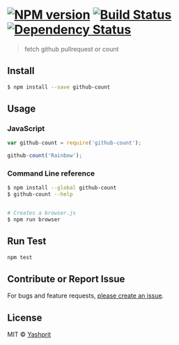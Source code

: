 #  [![NPM version][npm-image]][npm-url] [![Build Status][travis-image]][travis-url] [![Dependency Status][daviddm-url]][daviddm-image]

> fetch github pullrequest or count


## Install

```sh
$ npm install --save github-count
```


## Usage

### JavaScript

```js
var github-count = require('github-count');

github-count('Rainbow');
```

### Command Line reference

```sh
$ npm install --global github-count
$ github-count --help
```
```sh

# Creates a browser.js
$ npm run browser
```

## Run Test
```sh
npm test
```

## Contribute or Report Issue
For bugs and feature requests, [please create an issue][issue-url].


## License

MIT © [Yashprit](yashprit.github.io)

[issue-url]: https://github.com/yashprit/github-count/issues
[npm-url]: https://npmjs.org/package/github-count
[npm-image]: https://badge.fury.io/js/github-count.svg
[travis-url]: https://travis-ci.org/yashprit/github-count
[travis-image]: https://travis-ci.org/yashprit/github-count.svg?branch=master
[daviddm-url]: https://david-dm.org/yashprit/github-count.svg?theme=shields.io
[daviddm-image]: https://david-dm.org/yashprit/github-count
